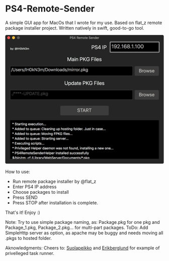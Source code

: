 # PS4-Remote-Sender
A simple GUI app for MacOs that I wrote for my use. Based on flat_z remote package installer project. Written natively in swift, good-to-go tool.

![alt text](https://github.com/IH0kN3m/PS4-Remote-Sender/blob/master/PS4%20Remote%20Sender/screen.png)

How to use:
* Run remote package installer by @flat_z
* Enter PS4 IP address
* Choose packages to install
* Press SEND
* Press STOP after installation is complete.

That's it! Enjoy :)

Note: Try to use simple package naming, as: Package.pkg for one pkg and Package_1.pkg, Package_2.pkg... for multi-part packages.
ToDo: Add SimpleHttp server as option, as apache may be buggy and needs moving all .pkgs to hosted folder.

Aknowledgments:
Cheers to: [Suolapeikko](https://github.com/suolapeikko) and [Erikberglund](https://github.com/erikberglund) for example of privelleged task runner.
